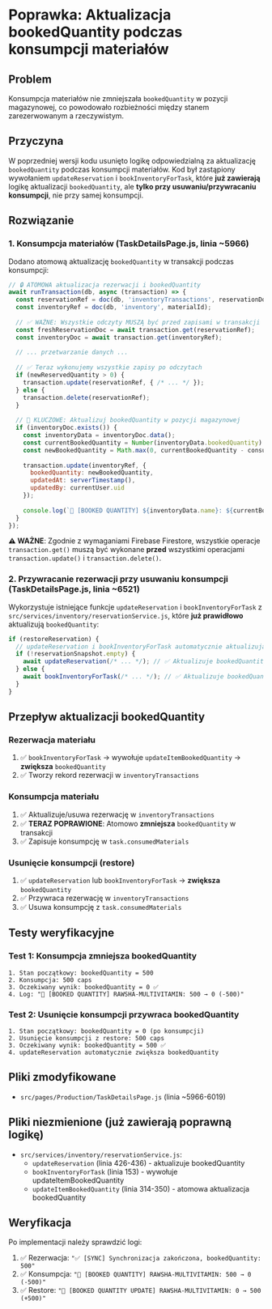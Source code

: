 # Poprawka: Aktualizacja bookedQuantity podczas konsumpcji materiałów

## Problem
Konsumpcja materiałów nie zmniejszała `bookedQuantity` w pozycji magazynowej, co powodowało rozbieżności między stanem zarezerwowanym a rzeczywistym.

## Przyczyna
W poprzedniej wersji kodu usunięto logikę odpowiedzialną za aktualizację `bookedQuantity` podczas konsumpcji materiałów. Kod był zastąpiony wywołaniem `updateReservation` i `bookInventoryForTask`, które **już zawierają** logikę aktualizacji `bookedQuantity`, ale **tylko przy usuwaniu/przywracaniu konsumpcji**, nie przy samej konsumpcji.

## Rozwiązanie

### 1. Konsumpcja materiałów (TaskDetailsPage.js, linia ~5966)
Dodano atomową aktualizację `bookedQuantity` w transakcji podczas konsumpcji:

```javascript
// 🔒 ATOMOWA aktualizacja rezerwacji i bookedQuantity
await runTransaction(db, async (transaction) => {
  const reservationRef = doc(db, 'inventoryTransactions', reservationDoc.id);
  const inventoryRef = doc(db, 'inventory', materialId);
  
  // ✅ WAŻNE: Wszystkie odczyty MUSZĄ być przed zapisami w transakcji Firebase
  const freshReservationDoc = await transaction.get(reservationRef);
  const inventoryDoc = await transaction.get(inventoryRef);
  
  // ... przetwarzanie danych ...
  
  // ✅ Teraz wykonujemy wszystkie zapisy po odczytach
  if (newReservedQuantity > 0) {
    transaction.update(reservationRef, { /* ... */ });
  } else {
    transaction.delete(reservationRef);
  }
  
  // 🔧 KLUCZOWE: Aktualizuj bookedQuantity w pozycji magazynowej
  if (inventoryDoc.exists()) {
    const inventoryData = inventoryDoc.data();
    const currentBookedQuantity = Number(inventoryData.bookedQuantity) || 0;
    const newBookedQuantity = Math.max(0, currentBookedQuantity - consumeQuantity);
    
    transaction.update(inventoryRef, {
      bookedQuantity: newBookedQuantity,
      updatedAt: serverTimestamp(),
      updatedBy: currentUser.uid
    });
    
    console.log(`🔧 [BOOKED QUANTITY] ${inventoryData.name}: ${currentBookedQuantity} → ${newBookedQuantity} (-${consumeQuantity})`);
  }
});
```

**⚠️ WAŻNE**: Zgodnie z wymaganiami Firebase Firestore, wszystkie operacje `transaction.get()` muszą być wykonane **przed** wszystkimi operacjami `transaction.update()` i `transaction.delete()`.

### 2. Przywracanie rezerwacji przy usuwaniu konsumpcji (TaskDetailsPage.js, linia ~6521)
Wykorzystuje istniejące funkcje `updateReservation` i `bookInventoryForTask` z `src/services/inventory/reservationService.js`, które **już prawidłowo** aktualizują `bookedQuantity`:

```javascript
if (restoreReservation) {
  // updateReservation i bookInventoryForTask automatycznie aktualizują bookedQuantity
  if (!reservationSnapshot.empty) {
    await updateReservation(/* ... */); // ✅ Aktualizuje bookedQuantity
  } else {
    await bookInventoryForTask(/* ... */); // ✅ Aktualizuje bookedQuantity
  }
}
```

## Przepływ aktualizacji bookedQuantity

### Rezerwacja materiału
1. ✅ `bookInventoryForTask` → wywołuje `updateItemBookedQuantity` → **zwiększa** `bookedQuantity`
2. ✅ Tworzy rekord rezerwacji w `inventoryTransactions`

### Konsumpcja materiału  
1. ✅ Aktualizuje/usuwa rezerwację w `inventoryTransactions`
2. ✅ **TERAZ POPRAWIONE**: Atomowo **zmniejsza** `bookedQuantity` w transakcji
3. ✅ Zapisuje konsumpcję w `task.consumedMaterials`

### Usunięcie konsumpcji (restore)
1. ✅ `updateReservation` lub `bookInventoryForTask` → **zwiększa** `bookedQuantity`
2. ✅ Przywraca rezerwację w `inventoryTransactions`
3. ✅ Usuwa konsumpcję z `task.consumedMaterials`

## Testy weryfikacyjne

### Test 1: Konsumpcja zmniejsza bookedQuantity
```
1. Stan początkowy: bookedQuantity = 500
2. Konsumpcja: 500 caps
3. Oczekiwany wynik: bookedQuantity = 0 ✅
4. Log: "🔧 [BOOKED QUANTITY] RAWSHA-MULTIVITAMIN: 500 → 0 (-500)"
```

### Test 2: Usunięcie konsumpcji przywraca bookedQuantity
```
1. Stan początkowy: bookedQuantity = 0 (po konsumpcji)
2. Usunięcie konsumpcji z restore: 500 caps
3. Oczekiwany wynik: bookedQuantity = 500 ✅
4. updateReservation automatycznie zwiększa bookedQuantity
```

## Pliki zmodyfikowane
- `src/pages/Production/TaskDetailsPage.js` (linia ~5966-6019)

## Pliki niezmienione (już zawierają poprawną logikę)
- `src/services/inventory/reservationService.js`:
  - `updateReservation` (linia 426-436) - aktualizuje bookedQuantity
  - `bookInventoryForTask` (linia 153) - wywołuje updateItemBookedQuantity
  - `updateItemBookedQuantity` (linia 314-350) - atomowa aktualizacja bookedQuantity

## Weryfikacja
Po implementacji należy sprawdzić logi:
1. ✅ Rezerwacja: `"✅ [SYNC] Synchronizacja zakończona, bookedQuantity: 500"`
2. ✅ Konsumpcja: `"🔧 [BOOKED QUANTITY] RAWSHA-MULTIVITAMIN: 500 → 0 (-500)"`
3. ✅ Restore: `"🔧 [BOOKED QUANTITY UPDATE] RAWSHA-MULTIVITAMIN: 0 → 500 (+500)"`

